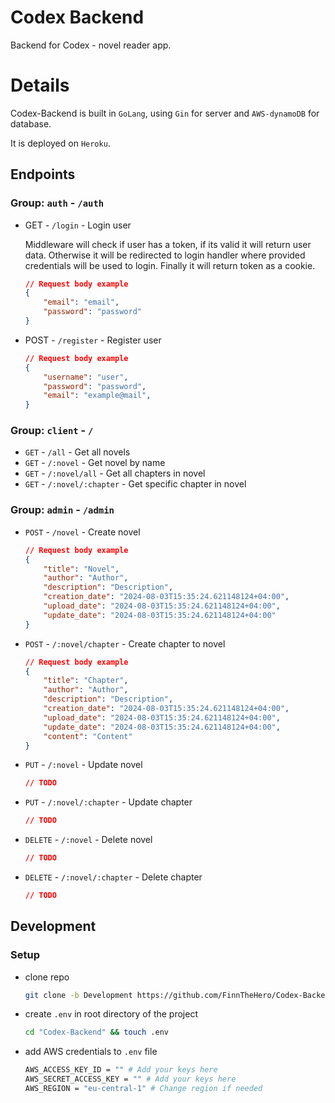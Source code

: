 # Codex Backend

Backend for Codex - novel reader app.

# Details

Codex-Backend is built in `GoLang`, using `Gin` for server and `AWS-dynamoDB` for database.

It is deployed on `Heroku`.

## Endpoints

### Group: `auth` - `/auth`

- GET - `/login` - Login user

    Middleware will check if user has a token, if its valid it will return user data.
    Otherwise it will be redirected to login handler where provided credentials will be used to login.
    Finally it will return token as a cookie.
    ```json
    // Request body example
    {
        "email": "email",
        "password": "password"
    }
    ```

- POST - `/register` - Register user
    ```json
    // Request body example
    {
        "username": "user",
        "password": "password",
        "email": "example@mail",
    }
    ```

### Group: `client` - `/`

- `GET` - `/all` - Get all novels
- `GET` - `/:novel` - Get novel by name
- `GET` - `/:novel/all` - Get all chapters in novel
- `GET` - `/:novel/:chapter` - Get specific chapter in novel

### Group: `admin` - `/admin`

- `POST` - `/novel` - Create novel
    ```json
    // Request body example
    {
        "title": "Novel",
        "author": "Author",
        "description": "Description",
        "creation_date": "2024-08-03T15:35:24.621148124+04:00",
        "upload_date": "2024-08-03T15:35:24.621148124+04:00",
        "update_date": "2024-08-03T15:35:24.621148124+04:00"
    }
    ```

- `POST` - `/:novel/chapter` - Create chapter to novel
    ```json
    // Request body example
    {
        "title": "Chapter",
        "author": "Author",
        "description": "Description",
        "creation_date": "2024-08-03T15:35:24.621148124+04:00",
        "upload_date": "2024-08-03T15:35:24.621148124+04:00",
        "update_date": "2024-08-03T15:35:24.621148124+04:00",
        "content": "Content"
    }
    ```

- `PUT` - `/:novel` - Update novel
    ```json
    // TODO
    ```

- `PUT` - `/:novel/:chapter` - Update chapter
    ```json
    // TODO
    ```

- `DELETE` - `/:novel` - Delete novel
    ```json
    // TODO
    ```

- `DELETE` - `/:novel/:chapter` - Delete chapter
    ```json
    // TODO
    ```


## Development

### Setup

-   clone repo
    ```bash
    git clone -b Development https://github.com/FinnTheHero/Codex-Backend.git
    ```
-   create `.env` in root directory of the project
    ```bash
    cd "Codex-Backend" && touch .env
    ```
-   add AWS credentials to `.env` file
    ```bash
    AWS_ACCESS_KEY_ID = "" # Add your keys here
    AWS_SECRET_ACCESS_KEY = "" # Add your keys here
    AWS_REGION = "eu-central-1" # Change region if needed
    ```
